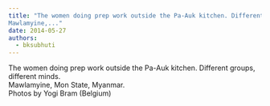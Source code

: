 ```yaml
---
title: "The women doing prep work outside the Pa-Auk kitchen. Different groups, different minds.
Mawlamyine,..."
date: 2014-05-27
authors: 
  - bksubhuti
---
```


The women doing prep work outside the Pa-Auk kitchen. Different groups, different minds.  
Mawlamyine, Mon State, Myanmar.  
Photos by Yogi Bram (Belgium)﻿

